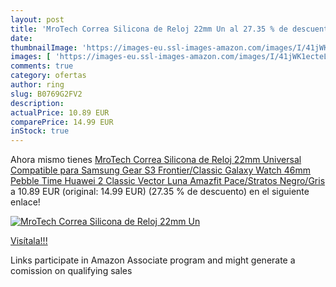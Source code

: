 ```yaml
---
layout: post
title: 'MroTech Correa Silicona de Reloj 22mm Un al 27.35 % de descuento'
date: 
thumbnailImage: 'https://images-eu.ssl-images-amazon.com/images/I/41jWK1ecteL._SL200_.jpg'
images: [ 'https://images-eu.ssl-images-amazon.com/images/I/41jWK1ecteL._SL200_.jpg' ]
comments: true
category: ofertas
author: ring
slug: B0769G2FV2
description:
actualPrice: 10.89 EUR
comparePrice: 14.99 EUR
inStock: true
---
```


Ahora mismo tienes [MroTech Correa Silicona de Reloj 22mm Universal Compatible para Samsung Gear S3 Frontier/Classic  Galaxy Watch 46mm  Pebble Time  Huawei 2 Classic Vector Luna  Amazfit Pace/Stratos  Negro/Gris ](https://www.amazon.es/dp/B0769G2FV2/?tag=tolees-21) a 10.89 EUR (original: 14.99 EUR) (27.35 %  de descuento) en el siguiente enlace!

[![MroTech Correa Silicona de Reloj 22mm Un](https://images-eu.ssl-images-amazon.com/images/I/41jWK1ecteL._SL200_.jpg)](https://www.amazon.es/dp/B0769G2FV2/?tag=tolees-21)

[Visítala!!!](https://www.amazon.es/dp/B0769G2FV2/?tag=tolees-21)

Links participate in Amazon Associate program and might generate a comission on qualifying sales
